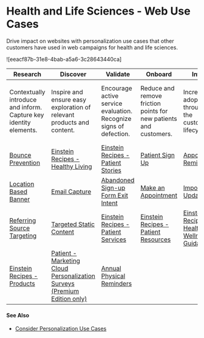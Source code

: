 

# Health and Life Sciences - Web Use Cases

Drive impact on websites with personalization use cases that other customers
have used in web campaigns for health and life sciences.

![eeacf87b-31e8-4bab-a5a6-3c28643440ca]

Research | Discover | Validate | Onboard | Inform | Expand  
---|---|---|---|---|---  
Contextually introduce and inform. Capture key identity elements. | Inspire and ensure easy exploration of relevant products and content. | Encourage active service evaluation. Recognize signs of defection. | Reduce and remove friction points for new patients and customers. | Increase adoption throughout the customer lifecycle. | Nurture and grow patients and customers while reducing attrition.  
[Bounce Prevention](https://org62.my.salesforce.com/sfc/p/#000000000062/a/3y000001pu2J/8cBgyO2pIvaXUlwmxjZMY8Wk9Cb2KBZLN1qV7oYOVVc) | [Einstein Recipes - Healthy Living](https://org62.my.salesforce.com/sfc/p/#000000000062/a/3y000001pu2O/RFPczRfdoRLQXKSwiSk0DdmQGLaYzaTQyfL11ChIqaM) | [Einstein Recipes - Patient Stories](https://org62.my.salesforce.com/sfc/p/#000000000062/a/3y000001pu2O/RFPczRfdoRLQXKSwiSk0DdmQGLaYzaTQyfL11ChIqaM) | [Patient Sign Up](https://org62.my.salesforce.com/sfc/p/#000000000062/a/3y000001pu2K/sZyr1oM_PLIfAxK.jUmy3nHupzz8zJzhhS_kId3RSdU) | [Appointment Reminders](https://org62.my.salesforce.com/sfc/p/#000000000062/a/3y000001pu2T/1nl0WY2j99OtJqHBZ4w4hLj.JZ7fqnm1V62ARGwaNQI) | [Ask for Survey / Review](https://org62.my.salesforce.com/sfc/p/#000000000062/a/3y000001pu2Y/hakkDhvbvC.RT8H1fJF5hwvPTT_texrnzk0JB.cmVOs)  
[Location Based Banner](https://org62.my.salesforce.com/sfc/p/#000000000062/a/3y000001pu2d/bxIvCO7u8Dg2Z_UAjhaXlnZyhgs6WGPXy5t1AGJpGKY) | [Email Capture](https://org62.my.salesforce.com/sfc/p/#000000000062/a/3y000001pu2i/JSPy9v5kOSKW3zK_1DeSHjGcYXL0UkYCz8NTyeXCcVs) | [Abandoned Sign-up Form Exit Intent](https://org62.my.salesforce.com/sfc/p/#000000000062/a/3y000001pu2Z/vfmCu.6T5Bcs2QIyVVXkk2sRQYWIA6isA3IMehCg0zs) | [Make an Appointment](https://org62.my.salesforce.com/sfc/p/#000000000062/a/3y000001pu2T/1nl0WY2j99OtJqHBZ4w4hLj.JZ7fqnm1V62ARGwaNQI) | [Important Updates](https://org62.my.salesforce.com/sfc/p/#000000000062/a/3y000001pu2n/7GlsLuxurdQtN5VQDdbZs4SIMg7eSbP0apk2_81GkVg) | [Einstein Recipes - Healthy Living](https://org62.my.salesforce.com/sfc/p/#000000000062/a/3y000001pu2O/RFPczRfdoRLQXKSwiSk0DdmQGLaYzaTQyfL11ChIqaM)  
[Referring Source Targeting](https://org62.my.salesforce.com/sfc/p/#000000000062/a/3y000001pu2s/LvrpS1UQiN_2KCiWZfabpyfjWZ950ObTi9SCgCa5_zg) | [Targeted Static Content](https://org62.my.salesforce.com/sfc/p/#000000000062/a/3y000001pu2a/LcA.8JbW5QST2IsuMTrtX0WuNiw_0MGCO7qZHBm2g3o) | [Einstein Recipes - Patient Services](https://org62.my.salesforce.com/sfc/p/#000000000062/a/3y000001pu2O/RFPczRfdoRLQXKSwiSk0DdmQGLaYzaTQyfL11ChIqaM) | [Einstein Recipes - Patient Resources](https://org62.my.salesforce.com/sfc/p/#000000000062/a/3y000001pu2A/czZCEwvEJB1FI8vRajtUXhOZubJLcsgUyvUyNqDWaAg) | [Einstein Recipes - Health and Wellness Guidance](https://org62.my.salesforce.com/sfc/p/#000000000062/a/3y000001pu2A/czZCEwvEJB1FI8vRajtUXhOZubJLcsgUyvUyNqDWaAg) | [Einstein Recipes - Patient Resources](https://org62.my.salesforce.com/sfc/p/#000000000062/a/3y000001pu2A/czZCEwvEJB1FI8vRajtUXhOZubJLcsgUyvUyNqDWaAg)  
[Einstein Recipes - Products](https://org62.my.salesforce.com/sfc/p/#000000000062/a/3y000001pu2O/RFPczRfdoRLQXKSwiSk0DdmQGLaYzaTQyfL11ChIqaM) | [Patient - Marketing Cloud Personalization Surveys (Premium Edition only)](https://org62.my.salesforce.com/sfc/p/#000000000062/a/3y000001pu2x/lzF3xj9N0Er_.f4Mf68qj1CLKFj7e8EDEmNjtpfjX1g) | [Annual Physical Reminders](https://org62.my.salesforce.com/sfc/p/#000000000062/a/3y000001pu2T/1nl0WY2j99OtJqHBZ4w4hLj.JZ7fqnm1V62ARGwaNQI)  
  
#### See Also

  * [Consider Personalization Use Cases](https://help.salesforce.com/s/articleView?id=sf.mc_pers_use_case_about.htm&language=en_US&type=5 "Browse the Use Case Library to look for ideas and inspiration for your own personalization solutions. The use cases represent popular example. But they’re not templates, nor do they encompass the full range of possible use cases for your business. Before you commit to implementing one or more personalization use cases, determine whether the use case aligns with your business goals, priorities, and other suitability criteria.")

